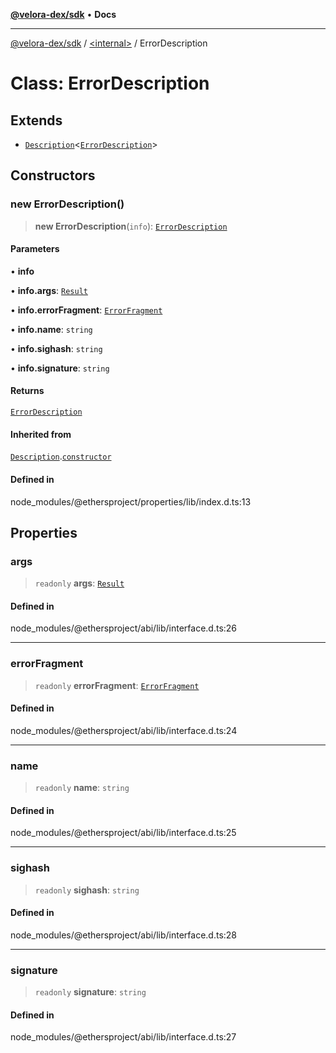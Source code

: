 [**@velora-dex/sdk**](../../README.md) • **Docs**

***

[@velora-dex/sdk](../../globals.md) / [\<internal\>](../README.md) / ErrorDescription

# Class: ErrorDescription

## Extends

- [`Description`](Description.md)\<[`ErrorDescription`](ErrorDescription.md)\>

## Constructors

### new ErrorDescription()

> **new ErrorDescription**(`info`): [`ErrorDescription`](ErrorDescription.md)

#### Parameters

• **info**

• **info.args**: [`Result`](../interfaces/Result.md)

• **info.errorFragment**: [`ErrorFragment`](ErrorFragment.md)

• **info.name**: `string`

• **info.sighash**: `string`

• **info.signature**: `string`

#### Returns

[`ErrorDescription`](ErrorDescription.md)

#### Inherited from

[`Description`](Description.md).[`constructor`](Description.md#constructors)

#### Defined in

node\_modules/@ethersproject/properties/lib/index.d.ts:13

## Properties

### args

> `readonly` **args**: [`Result`](../interfaces/Result.md)

#### Defined in

node\_modules/@ethersproject/abi/lib/interface.d.ts:26

***

### errorFragment

> `readonly` **errorFragment**: [`ErrorFragment`](ErrorFragment.md)

#### Defined in

node\_modules/@ethersproject/abi/lib/interface.d.ts:24

***

### name

> `readonly` **name**: `string`

#### Defined in

node\_modules/@ethersproject/abi/lib/interface.d.ts:25

***

### sighash

> `readonly` **sighash**: `string`

#### Defined in

node\_modules/@ethersproject/abi/lib/interface.d.ts:28

***

### signature

> `readonly` **signature**: `string`

#### Defined in

node\_modules/@ethersproject/abi/lib/interface.d.ts:27
